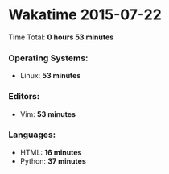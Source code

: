 # Wakatime 2015-07-22

Time Total: **0 hours 53 minutes**

### Operating Systems:
- Linux: **53 minutes** 

### Editors:
- Vim: **53 minutes** 

### Languages:
- HTML: **16 minutes** 
- Python: **37 minutes** 

